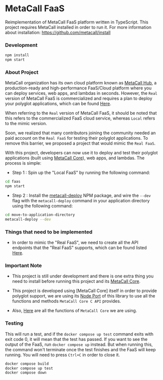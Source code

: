 # MetaCall FaaS

Reimplementation of MetaCall FaaS platform written in TypeScript. This project requires MetaCall installed in order to run it. For more information about installation: https://github.com/metacall/install

### Development

```sh
npm install
npm start
```

### About Project

MetaCall organization has its own cloud platform known as [MetaCall Hub](https://metacall.io/), a production-ready and high-performance FaaS/Cloud platform where you can deploy services, web apps, and lambdas in seconds. However, the `Real` version of MetaCall FaaS is commercialized and requires a plan to deploy your polyglot applications, which can be found [Here](https://metacall.io/pricing/).

When referring to the `Real` version of MetaCall FaaS, it should be noted that this refers to the commercialized FaaS cloud service, whereas `Local` refers to the mimic version.

Soon, we realized that many contributors joining the community needed an paid account on the `Real FaaS` for testing their polyglot applications. To remove this barrier, we proposed a project that would mimic the `Real FaaS`.

With this project, developers can now use it to deploy and test their polyglot applications (built using [MetaCall Core](https://github.com/metacall/core)), web apps, and lambdas. The process is simple:

-   Step 1 : Spin up the "Local FaaS" by running the following command:

```sh
cd faas
npm start
```

-   Step 2 : Install the [metacall-deploy](https://www.npmjs.com/package/@metacall/deploy) NPM package, and wire the `--dev` flag with the `metacall-deploy` command in your application directory using the following command:

```sh
cd move-to-application-directory
metacall-deploy --dev
```

### Things that need to be implemented

-   In order to mimic the "Real FaaS", we need to create all the API endpoints that the "Real FaaS" supports, which can be found listed [Here](https://github.com/metacall/protocol/blob/master/src/protocol.ts).

### Important Note

-   This project is still under development and there is one extra thing you need to install before running this project and its [MetaCall Core](https://github.com/metacall/core/blob/develop/docs/README.md#41-installation).

-   This project is developed using [MetaCall Core] itself in order to provide polyglot support, we are using its [Node Port](https://github.com/metacall/core/tree/develop/source/ports/node_port) of this library to use all the functions and methods `MetaCall Core C API` provides.

-   Also, [Here](https://github.com/metacall/faas/blob/master/types/metacall.d.ts) are all the functions of `MetaCall Core` we are using.

### Testing

This will run a test, and if the `docker compose up test` command exits with exit code 0, it will mean that the test has passed.
If you want to see the output of the FaaS, run `docker compose up` instead. But when running this, the command won't terminate once the test finishes and the FaaS will keep running. You will need to press `Ctrl+C` in order to close it.

```sh
docker compose build
docker compose up test
docker compose down
```
